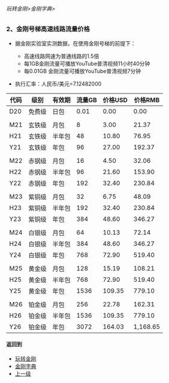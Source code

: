 ###### 玩转金刚>金刚字典>
### 2、金刚号梯高速线路流量价格
- 据金刚实验室实测数据，在使用金刚号梯的前提下：
  - 高速线路网速为普通线路的1.5倍
  - 每1GB金刚流量可播放YouTube普清视频11小时40分钟
  - 每0.01GB 金刚流量可播放YouTube普清视频7分钟

- 执行汇率：人民币/美元=7.12482000

|代码|级别|有效期|流量GB|价格USD|价格RMB|
|----|----| ------| ------| ------|------| 
| D20|免费级 |日包|0.01|0.00|0.00|
|||||||
| M21|玄铁级 |月包|8|3.00|21.37|
| H21|玄铁级 |半年包|48|10.80|76.95|
| Y21|玄铁级 |年包|96|27.00|192.37|
|||||||
| M22|赤钢级 |月包|16|4.50|32.06|
| H22|赤钢级 |半年包|96|21.60|153.90|
| Y22|赤钢级 |年包|192|32.40|230.84|
|||||||
| M23|紫铜级 |月包|32|6.75|48.09|
| H23|紫铜级 |半年包|192|32.40|230.84|
| Y23|紫铜级 |年包|384|48.60|346.27|
|||||||
| M24|白银级 |月包|64|10.13|72.14|
| H24|白银级 |半年包|384|48.60|346.27|
| Y24|白银级 |年包|768|72.90|519.40|
|||||||
| M25|黄金级 |月包|128|15.19|108.21|
| H25|黄金级 |半年包|768|72.90|519.40|
| Y25|黄金级 |年包|1536|109.35|779.10|
|||||||
| M26|铂金级 |月包|256|22.78|162.31|
| H26|铂金级 |半年包|1536|109.35|779.10|
| Y26|铂金级 |年包|3072|164.03|1,168.65|


#### 返回到
- [玩转金刚](https://github.com/a2zitpro/web/blob/master/LadderFree/A.md)
- [金刚字典](https://github.com/a2zitpro/web/blob/master/LadderFree/kkDictionary/KKDictionary.md)
- [上一级](https://github.com/a2zitpro/web/blob/master/LadderFree/kkDictionary/Price/KKDTPrice.md)

